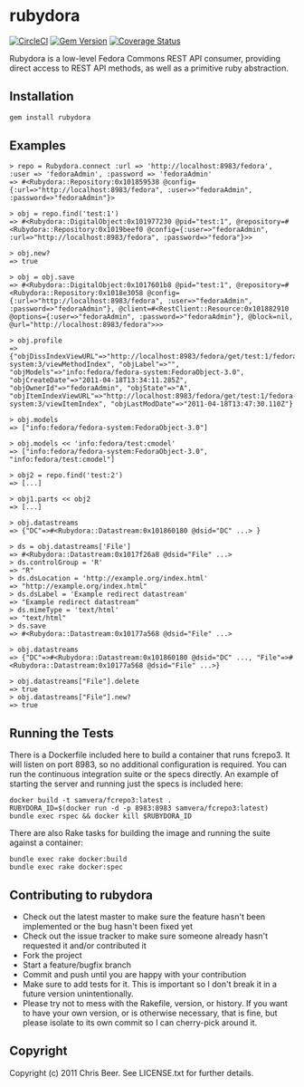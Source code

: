 # rubydora
[![CircleCI](https://circleci.com/gh/samvera/rubydora.svg?style=svg)](https://circleci.com/gh/samvera/rubydora)
[<img src="https://badge.fury.io/rb/rubydora.png" alt="Gem Version"/>](http://badge.fury.io/rb/rubydora)
[![Coverage Status](https://coveralls.io/repos/github/samvera/rubydora/badge.svg?branch=master)](https://coveralls.io/github/samvera/rubydora?branch=master)

Rubydora is a low-level Fedora Commons REST API consumer, providing direct
access to REST API methods, as well as a primitive ruby abstraction.

## Installation

```bash
gem install rubydora
```

## Examples

```
> repo = Rubydora.connect :url => 'http://localhost:8983/fedora', :user => 'fedoraAdmin', :password => 'fedoraAdmin'
=> #<Rubydora::Repository:0x101859538 @config={:url=>"http://localhost:8983/fedora", :user=>"fedoraAdmin", :password=>"fedoraAdmin"}> 

> obj = repo.find('test:1')
=> #<Rubydora::DigitalObject:0x101977230 @pid="test:1", @repository=#<Rubydora::Repository:0x1019beef0 @config={:user=>"fedoraAdmin", :url=>"http://localhost:8983/fedora", :password=>"fedora"}>> 

> obj.new?
=> true 

> obj = obj.save
=> #<Rubydora::DigitalObject:0x1017601b8 @pid="test:1", @repository=#<Rubydora::Repository:0x1018e3058 @config={:url=>"http://localhost:8983/fedora", :user=>"fedoraAdmin", :password=>"fedoraAdmin"}, @client=#<RestClient::Resource:0x101882910 @options={:user=>"fedoraAdmin", :password=>"fedoraAdmin"}, @block=nil, @url="http://localhost:8983/fedora">>> 

> obj.profile
=> {"objDissIndexViewURL"=>"http://localhost:8983/fedora/get/test:1/fedora-system:3/viewMethodIndex", "objLabel"=>"", "objModels"=>"info:fedora/fedora-system:FedoraObject-3.0", "objCreateDate"=>"2011-04-18T13:34:11.285Z", "objOwnerId"=>"fedoraAdmin", "objState"=>"A", "objItemIndexViewURL"=>"http://localhost:8983/fedora/get/test:1/fedora-system:3/viewItemIndex", "objLastModDate"=>"2011-04-18T13:47:30.110Z"} 

> obj.models
=> ["info:fedora/fedora-system:FedoraObject-3.0"] 

> obj.models << 'info:fedora/test:cmodel'
=> ["info:fedora/fedora-system:FedoraObject-3.0", "info:fedora/test:cmodel"]

> obj2 = repo.find('test:2')
=> [...]

> obj1.parts << obj2
=> [...]

> obj.datastreams
=> {"DC"=>#<Rubydora::Datastream:0x101860180 @dsid="DC" ...> }

> ds = obj.datastreams['File']
=> #<Rubydora::Datastream:0x1017f26a8 @dsid="File" ...>
> ds.controlGroup = 'R'
=> "R"
> ds.dsLocation = 'http://example.org/index.html'
=> "http://example.org/index.html"
> ds.dsLabel = 'Example redirect datastream'
=> "Example redirect datastream"
> ds.mimeType = 'text/html'
=> "text/html"
> ds.save 
=> #<Rubydora::Datastream:0x10177a568 @dsid="File" ...> 

> obj.datastreams
=> {"DC"=>#<Rubydora::Datastream:0x101860180 @dsid="DC" ..., "File"=>#<Rubydora::Datastream:0x10177a568 @dsid="File" ...>}

> obj.datastreams["File"].delete
=> true
> obj.datastreams["File"].new?
=> true
```

## Running the Tests

There is a Dockerfile included here to build a container that runs fcrepo3. It
will listen on port 8983, so no additional configuration is required. You can
run the continuous integration suite or the specs directly. An example of
starting the server and running just the specs is included here:

```
docker build -t samvera/fcrepo3:latest .
RUBYDORA_ID=$(docker run -d -p 8983:8983 samvera/fcrepo3:latest)
bundle exec rspec && docker kill $RUBYDORA_ID
```

There are also Rake tasks for building the image and running the suite against
a container:

```
bundle exec rake docker:build
bundle exec rake docker:spec
```

## Contributing to rubydora

*   Check out the latest master to make sure the feature hasn't been implemented or the bug hasn't been fixed yet
*   Check out the issue tracker to make sure someone already hasn't requested it and/or contributed it
*   Fork the project
*   Start a feature/bugfix branch
*   Commit and push until you are happy with your contribution
*   Make sure to add tests for it. This is important so I don't break it in a future version unintentionally.
*   Please try not to mess with the Rakefile, version, or history. If you want
    to have your own version, or is otherwise necessary, that is fine, but
    please isolate to its own commit so I can cherry-pick around it.

## Copyright

Copyright (c) 2011 Chris Beer. See LICENSE.txt for further details.

